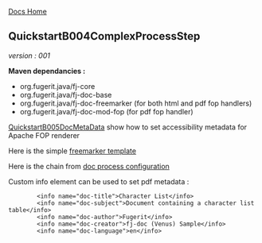[Docs Home](../../index.md)

## QuickstartB004ComplexProcessStep

*version : 001*

**Maven dependancies :**
* org.fugerit.java/fj-core
* org.fugerit.java/fj-doc-base
* org.fugerit.java/fj-doc-freemarker	(for both html and pdf fop handlers)
* org.fugerit.java/fj-doc-mod-fop	(for pdf fop handler)

[QuickstartB005DocMetaData](../../fj-doc-quickstart-b-freemarker/src/test/java/test/org/fugerit/java/doc/qs/QuickstartB005DocMetaData.java) show how to set accessibility metadata for Apache FOP renderer

Here is the simple [freemarker template](../../fj-doc-quickstart-b-freemarker/src/main/resources/free_marker_quickstart/doc-meta-data.ftl)

Here is the chain from [doc process configuration](../../fj-doc-quickstart-b-freemarker/src/main/resources/doc-facade/doc-process-quickstart.xml)

Custom info element can be used to set pdf metadata :

```
		<info name="doc-title">Character List</info>
		<info name="doc-subject">Document containing a character list table</info>
		<info name="doc-author">Fugerit</info>
		<info name="doc-creator">fj-doc (Venus) Sample</info>
		<info name="doc-language">en</info>  	
```
